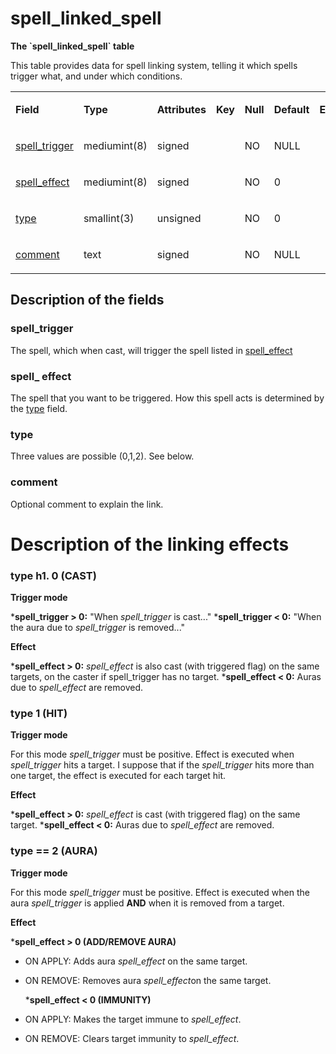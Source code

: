 # spell\_linked\_spell


**The \`spell\_linked\_spell\` table**

This table provides data for spell linking system, telling it which spells trigger what, and under which conditions.

<table>
<colgroup>
<col width="12%" />
<col width="12%" />
<col width="12%" />
<col width="12%" />
<col width="12%" />
<col width="12%" />
<col width="12%" />
<col width="12%" />
</colgroup>
<tbody>
<tr class="odd">
<td><p><strong>Field</strong></p></td>
<td><p><strong>Type</strong></p></td>
<td><p><strong>Attributes</strong></p></td>
<td><p><strong>Key</strong></p></td>
<td><p><strong>Null</strong></p></td>
<td><p><strong>Default</strong></p></td>
<td><p><strong>Extra</strong></p></td>
<td><p><strong>Comment</strong></p></td>
</tr>
<tr class="even">
<td><p><a href="#spell_trigger">spell_trigger</a></p></td>
<td><p>mediumint(8)</p></td>
<td><p>signed</p></td>
<td><p> </p></td>
<td><p>NO</p></td>
<td><p>NULL</p></td>
<td><p> </p></td>
<td><p> </p></td>
</tr>
<tr class="odd">
<td><p><a href="#spell_effect">spell_effect</a></p></td>
<td><p>mediumint(8)</p></td>
<td><p>signed</p></td>
<td><p> </p></td>
<td><p>NO</p></td>
<td><p>0</p></td>
<td><p> </p></td>
<td><p> </p></td>
</tr>
<tr class="even">
<td><p><a href="#type">type</a></p></td>
<td><p>smallint(3)</p></td>
<td><p>unsigned</p></td>
<td><p> </p></td>
<td><p>NO</p></td>
<td><p>0</p></td>
<td><p> </p></td>
<td><p> </p></td>
</tr>
<tr class="odd">
<td><p><a href="#comment">comment</a></p></td>
<td><p>text</p></td>
<td><p>signed</p></td>
<td><p> </p></td>
<td><p>NO</p></td>
<td><p>NULL</p></td>
<td><p> </p></td>
<td><p> </p></td>
</tr>
</tbody>
</table>

## Description of the fields

### spell\_trigger

The spell, which when cast, will trigger the spell listed in [spell\_effect](#spell_linked_spell-spell_effect)

### spell\_ effect

The spell that you want to be triggered. How this spell acts is determined by the [type](#spell_linked_spell-type) field.

### type

Three values are possible (0,1,2). See below.

### comment

Optional comment to explain the link.

# **Description of the linking effects**

### type h1. 0 (CAST)

**Trigger mode**

\***spell\_trigger &gt; 0:** "When *spell\_trigger* is cast..."
\***spell\_trigger &lt; 0:** "When the aura due to *spell\_trigger* is removed..."

**Effect**

\***spell\_effect &gt; 0:** *spell\_effect* is also cast (with triggered flag) on the same targets, on the caster if spell\_trigger has no target.
\***spell\_effect &lt; 0:** Auras due to *spell\_effect* are removed.

### type 1 (HIT)

**Trigger mode**

For this mode *spell\_trigger* must be positive. Effect is executed when *spell\_trigger* hits a target. I suppose that if the *spell\_trigger* hits more than one target, the effect is executed for each target hit.

**Effect**

\***spell\_effect &gt; 0:** *spell\_effect* is cast (with triggered flag) on the same target.
\***spell\_effect &lt; 0:** Auras due to *spell\_effect* are removed.

### type == 2 (AURA)

**Trigger mode**

For this mode *spell\_trigger* must be positive. Effect is executed when the aura *spell\_trigger* is applied **AND** when it is removed from a target.

**Effect**

\***spell\_effect &gt; 0 (ADD/REMOVE AURA)**

-   ON APPLY: Adds aura *spell\_effect* on the same target.

<!-- -->

-   ON REMOVE: Removes aura *spell\_effect*on the same target.

    \***spell\_effect &lt; 0 (IMMUNITY)**

-   ON APPLY: Makes the target immune to *spell\_effect*.

<!-- -->

-   ON REMOVE: Clears target immunity to *spell\_effect*.

